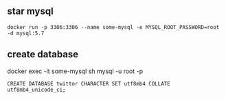 ## star mysql
```
docker run -p 3306:3306 --name some-mysql -e MYSQL_ROOT_PASSWORD=root -d mysql:5.7
```

## create database
docker exec -it some-mysql sh
mysql -u root -p
```
CREATE DATABASE twittor CHARACTER SET utf8mb4 COLLATE utf8mb4_unicode_ci;
```